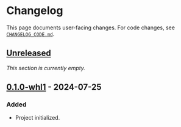 <!-- Keep a Changelog guide -> https://keepachangelog.com -->

# Changelog

This page documents user-facing changes.
For code changes, see [`CHANGELOG_CODE.md`][_-1].


  [_-1]: ./CHANGELOG_CODE.md


## [Unreleased]

<i>This section is currently empty.</i>


## [0.1.0-whl1] - 2024-07-25

### Added

* Project initialized.


  [Unreleased]: https://github.com/InSyncWithFoo/pyright-for-pycharm/compare/v0.1.0-whl1..HEAD
  [0.1.0-whl1]: https://github.com/InSyncWithFoo/uv-for-pycharm/commits
